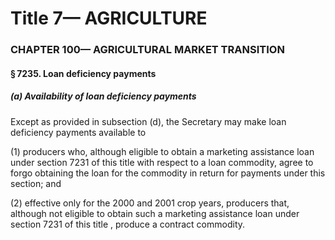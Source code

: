 
# Title 7— AGRICULTURE
### CHAPTER 100— AGRICULTURAL MARKET TRANSITION
#### § 7235. Loan deficiency payments
##### (a) Availability of loan deficiency payments

Except as provided in subsection (d), the Secretary may make loan deficiency payments available to

(1) producers who, although eligible to obtain a marketing assistance loan under section 7231 of this title with respect to a loan commodity, agree to forgo obtaining the loan for the commodity in return for payments under this section; and

(2) effective only for the 2000 and 2001 crop years, producers that, although not eligible to obtain such a marketing assistance loan under section 7231 of this title , produce a contract commodity.
